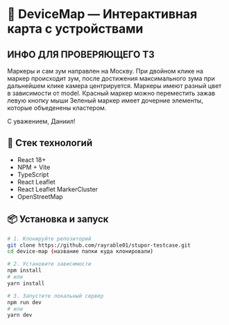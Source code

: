 # 📍 DeviceMap — Интерактивная карта с устройствами

## ИНФО ДЛЯ ПРОВЕРЯЮЩЕГО ТЗ
Маркеры и сам зум направлен на Москву.
При двойном клике на маркер происходит зум, после достижения максимального зума при дальнейшем клике камера центрируется.
Маркеры имеют разный цвет в зависимости от model.
Красный маркер можно переместить зажав левую кнопку мыши
Зеленый маркер имеет дочерние элементы, которые объеденены кластером.

С уважением, Даниил!

## 🚀 Стек технологий

- React 18+
- NPM + Vite
- TypeScript
- React Leaflet
- React Leaflet MarkerCluster
- OpenStreetMap

## 📦 Установка и запуск

```bash
# 1. Клонируйте репозиторий
git clone https://github.com/rayrable01/stupor-testcase.git
cd device-map (название папки куда клонировали)

# 2. Установите зависимости
npm install
# или
yarn install

# 3. Запустите локальный сервер
npm run dev
# или
yarn dev
